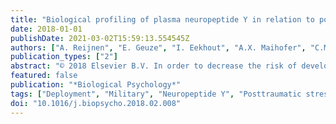 ```yaml
---
title: "Biological profiling of plasma neuropeptide Y in relation to posttraumatic stress symptoms in two combat cohorts"
date: 2018-01-01
publishDate: 2021-03-02T15:59:13.554545Z
authors: ["A. Reijnen", "E. Geuze", "I. Eekhout", "A.X. Maihofer", "C.M. Nievergelt", "D.G. Baker", "E. Vermetten"]
publication_types: ["2"]
abstract: "© 2018 Elsevier B.V. In order to decrease the risk of developing stress-related disorders after military deployment, biological vulnerability factors should be identified. Neuropeptide Y (NPY) is a peptide neurotransmitter that is associated with modulation of the stress response. Using the data of two longitudinal prospective cohort studies (N = 892 and N = 2427), plasma NPY (pNPY) was assessed as a possible susceptibility biomarker for the development of PTSD symptoms over time. Data collection started prior to deployment and follow-up assessments were completed up to two years after deployment. In pNPY levels, measured before and shortly after deployment, three distinct trajectories were identified. In both cohorts, these trajectories were not related to the level of reported PTSD symptoms over time and neither were pre-deployment pNPY levels. Whereas previous research suggested that high NPY levels might be a marker for resilience, the current findings suggest limited usefulness of peripherally measured NPY in the development of PTSD."
featured: false
publication: "*Biological Psychology*"
tags: ["Deployment", "Military", "Neuropeptide Y", "Posttraumatic stress disorder", "Resilience", "Susceptibility marker"]
doi: "10.1016/j.biopsycho.2018.02.008"
---
```


